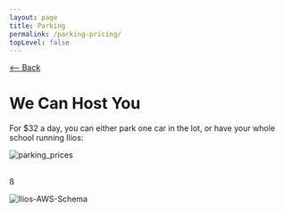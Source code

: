 ```yaml
---
layout: page
title: Parking
permalink: /parking-pricing/
topLevel: false
---
```


[<-- Back](/hosting)
# __We Can Host You__

For $32 a day, you can either park one car in the lot, or have your whole school running Ilios:

![parking_prices](https://gallery.mailchimp.com/845c4ebabb5b5ae7a6372c715/images/deda3337-82b4-4227-be9f-c071874bfab5.png)

<br>ß


![Ilios-AWS-Schema](https://gallery.mailchimp.com/845c4ebabb5b5ae7a6372c715/images/b70aa30e-0d9a-4bf6-af9b-ce25adfa7454.png)

